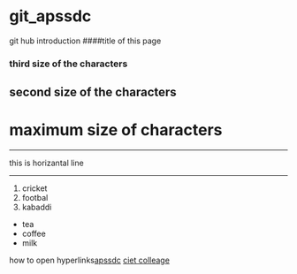 # git_apssdc
git hub introduction
####title of this page
### third size of the characters
## second size of the characters
# maximum size of characters

***
this is horizantal line
***

1. cricket
2. footbal
3. kabaddi

- tea
- coffee
- milk

how to open hyperlinks[apssdc](https://www.apssdc.in)
[ciet colleage](https://www.cahalapathiengg.ac.in/)
